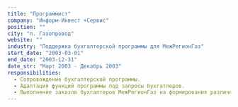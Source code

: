 ```yaml
---
title: "Программист"
company: "Информ-Инвест +Сервис"
position: ""
city: "п. Газопровод"
website: ""
industry: "Поддержка бухгалтерской программы для МежРегионГаз"
start_date: "2003-03-01"
end_date: "2003-12-31"
date_str: "Март 2003 - Декабрь 2003"
responsibilities:
  - Сопровождение бухгалтерской программы.
  - Адаптация функций программы под запросы бухгатлеров.
  - Выполнение заказов бухгалтеров МежРегионГаз на формирования различных отчётов и деклараций.
---
```

